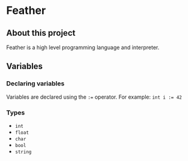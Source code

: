 # Feather
## About this project
Feather is a high level programming language and interpreter.

## Variables
### Declaring variables
Variables are declared using the `:=` operator. For example: `int i := 42`
### Types
* `int`
* `float`
* `char`
* `bool`
* `string`
